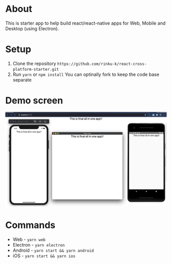 # About

This is starter app to help build react/react-native apps for Web, Mobile and Desktop (using Electron).

# Setup

1. Clone the repository `https://github.com/rinku-k/react-cross-platform-starter.git `
2. Run `yarn` or `npm install`
   You can optinally fork to keep the code base separate

# Demo screen

![](images/demo.png)

# Commands

- Web - `yarn web`
- Electron - `yarn electron`
- Android - `yarn start && yarn android`
- iOS - `yarn start && yarn ios`
